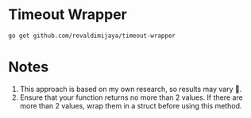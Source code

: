 # Timeout Wrapper

```go get github.com/revaldimijaya/timeout-wrapper```


# Notes
1. This approach is based on my own research, so results may vary 🐛.
2. Ensure that your function returns no more than 2 values. If there are more than 2 values, wrap them in a struct before using this method.
